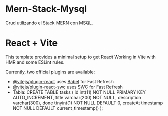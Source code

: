 # Mern-Stack-Mysql
Crud utilizando el Stack MERN con MSQL.

# React + Vite

This template provides a minimal setup to get React Working in Vite with HMR and some ESLint rules.

Currently, two official plugins are available:

- [@vitejs/plugin-react](https://github.com/vitejs/vite-plugin-react/blob/main/packages/plugin-react/README.md) uses [Babel](https://babeljs.io/) for Fast Refresh
- [@vitejs/plugin-react-swc](https://github.com/vitejs/vite-plugin-react-swc) uses [SWC](https://swc.rs/) for Fast Refresh
- Tabla:
  CREATE TABLE tasks (
  id int(11) NOT NULL PRIMARY KEY AUTO_INCREMENT,
  title varchar(200) NOT NULL,
  description varchar(300),
  done tinyint(1) NOT NULL DEFAULT 0,
  createAt timestamp NOT NULL DEFAULT current_timestamp()
);
